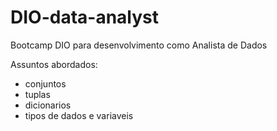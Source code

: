 # DIO-data-analyst
Bootcamp DIO para desenvolvimento como Analista de Dados

Assuntos abordados:
- conjuntos
- tuplas
- dicionarios
- tipos de dados e variaveis

